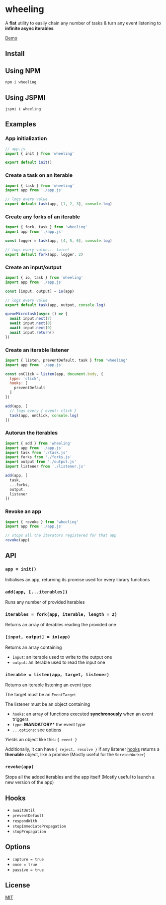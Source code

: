 # wheeling

A **flat** utility to easily chain any number of tasks & turn any event listening to **infinite async iterables**

[Demo](https://codesandbox.io/embed/wheeling-demo-bysvo?expanddevtools=1&fontsize=14&hidenavigation=1&module=%2Fassets%2Fjs%2Fmain.js&moduleview=1&theme=dark)


## <a name="install">Install</a>

## <a name="install-using-npm">Using NPM</a>

`npm i wheeling`

## <a name="install-using-jspmi">Using JSPMI</a>

`jspmi i wheeling`


## <a name="examples">Examples</a>

### <a name="examples--app-initilization">App initialization</a>

```js
// app.js
import { init } from 'wheeling'

export default init()
```


### <a name="examples--create-a-task-on-an-iterable">Create a task on an iterable</a>

```js
import { task } from 'wheeling'
import app from './app.js'

// logs every value
export default task(app, [1, 2, 3], console.log)
```


### <a name="examples--create-any-forks-of-an-iterable">Create any forks of an iterable</a>

```js
import { fork, task } from 'wheeling'
import app from './app.js'

const logger = task(app, [4, 5, 6], console.log)

// logs every value... twice!
export default fork(app, logger, 2)
```


### <a name="examples--create-an-input-output">Create an input/output</a>

```js
import { io, task } from 'wheeling'
import app from './app.js'

const [input, output] = io(app)

// logs every value
export default task(app, output, console.log)

queueMicrotask(async () => {
  await input.next(7)
  await input.next(8)
  await input.next(9)
  await input.return()
})
```


### <a name="examples--create-an-iterable-listener">Create an iterable listener</a>

```js
import { listen, preventDefault, task } from 'wheeling'
import app from './app.js'

const onClick = listen(app, document.body, {
  type: 'click',
  hooks: [
    preventDefault
  ]
})

add(app, [
  // logs every { event: click }
  task(app, onClick, console.log)
])
```


### <a name="examples--autorun-the-iterables">Autorun the iterables</a>

```js
import { add } from 'wheeling'
import app from './app.js'
import task from './task.js'
import forks from './forks.js'
import output from './output.js'
import listener from './listener.js'

add(app, [
  task,
  ...forks,
  output,
  listener
])
```


### <a name="examples--revoke-an-app">Revoke an app</a>

```js
import { revoke } from 'wheeling'
import app from './app.js'

// stops all the iterators registered for that app
revoke(app)
```


## <a name="api">API</a>

### <a name="api-init">`app = init()`</a>

Initialises an app, returning its promise used for every library functions 


### <a name="api-add">`add(app, [...iterables])`</a>

Runs any number of provided iterables


### <a name="api-fork">`iterables = fork(app, iterable, length = 2)`</a>

Returns an array of iterables reading the provided one


### <a name="api-io">`[input, output] = io(app)`</a>

Returns an array containing
  * `input`: an iterable used to write to the output one
  * `output`: an iterable used to read the input one


### <a name="api-listen">`iterable = listen(app, target, listener)`</a>

Returns an iterable listening an event type

The target must be an `EventTarget`

The listener must be an object containing
  * `hooks`: an array of functions executed **synchronously** when an event triggers
  * `type`: **MANDATORY*** the event type
  * `...options`: see [options](#options)

Yields an object like this: `{ event }`

Additionally, it can have `{ reject, resolve }` if any listener [hooks](#hooks) returns a **thenable** object, like a promise
(Mostly useful for the `ServiceWorker`)


### <a name="api-revoke">`revoke(app)`</a>

Stops all the added iterables and the app itself
(Mostly useful to launch a new version of the app)


## <a name="hooks">Hooks</a>

* <a name=#hooks-awaitUntil>`awaitUntil`</a>
* <a name=#hooks-preventDefault>`preventDefault`</a>
* <a name=#hooks-respondWith>`respondWith`</a>
* <a name=#hooks-stopImmediatePropagation>`stopImmediatePropagation`</a>
* <a name=#hooks-stopPropagation>`stopPropagation`</a>

## <a name="options">Options</a>

* <a name=#options-capture>`capture = true`</a>
* <a name=#options-once>`once = true`</a>
* <a name=#options-passive>`passive = true`</a>


## <a name="license">License</a>

[MIT](https://github.com/Lcfvs/wheeling/blob/master/license.md)
